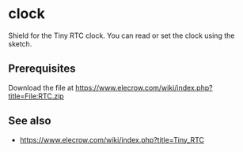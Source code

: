 # clock

Shield for the Tiny RTC clock. You can read or set the clock using the sketch.

## Prerequisites

Download the file at https://www.elecrow.com/wiki/index.php?title=File:RTC.zip


## See also

* https://www.elecrow.com/wiki/index.php?title=Tiny_RTC


